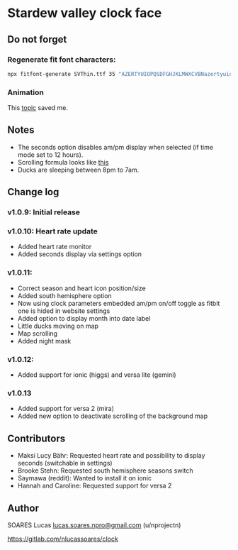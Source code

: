 # Stardew valley clock face

## Do not forget

### Regenerate fit font characters:

```bash
npx fitfont-generate SVThin.ttf 35 "AZERTYUIOPQSDFGHJKLMWXCVBNazertyuiopqsdfghjklmwxcvbn.1234567890: /"
```

### Animation

This [topic](https://community.fitbit.com/t5/SDK-Development/Animate-FROM-TO-properties/td-p/2792974) saved me.

## Notes

- The seconds option disables am/pm display when selected (if time mode set to 12 hours).
- Scrolling formula looks like [this](http://www.iquilezles.org/apps/graphtoy/?f1(x)=sin(x*16)&f2(x)=sin(x*4))
- Ducks are sleeping between 8pm to 7am.

## Change log

### v1.0.9: Initial release

### v1.0.10: Heart rate update

- Added heart rate monitor 
- Added seconds display via settings option

### v1.0.11:

- Correct season and heart icon position/size
- Added south hemisphere option
- Now using clock parameters embedded am/pm on/off toggle as fitbit one is hided in website settings
- Added option to display month into date label
- Little ducks moving on map
- Map scrolling
- Added night mask

### v1.0.12:

- Added support for ionic (higgs) and versa lite (gemini)

### v1.0.13

- Added support for versa 2 (mira)
- Added new option to deactivate scrolling of the background map

## Contributors

- Maksi Lucy Bähr: Requested heart rate and possibility to display seconds (switchable in settings)
- Brooke Stehn: Requested south hemisphere seasons switch
- Saymawa (reddit): Wanted to install it on ionic
- Hannah and Caroline: Requested support for versa 2

## Author

SOARES Lucas <lucas.soares.npro@gmail.com> (u/nprojectn)

https://gitlab.com/nlucassoares/clock
